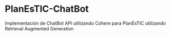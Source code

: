 # PlanEsTIC-ChatBot
Implementación de ChatBot API utilizando Cohere para PlanEsTIC utilizando Retrieval Augmented Generation
